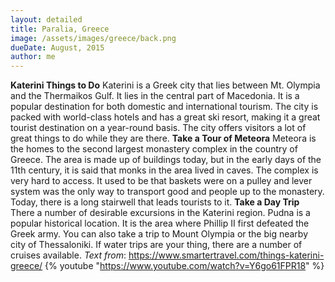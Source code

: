 ```yaml
---
layout: detailed
title: Paralia, Greece
image: /assets/images/greece/back.png
dueDate: August, 2015
author: me
---
```

**Katerini Things to Do**
Katerini is a Greek city that lies between Mt. Olympia and the Thermaikos Gulf. It lies in the central part of Macedonia. It is a popular destination for both domestic and international tourism. The city is packed with world-class hotels and has a great ski resort, making it a great tourist destination on a year-round basis. The city offers visitors a lot of great things to do while they are there.
**Take a Tour of Meteora** 
Meteora is the homes to the second largest monastery complex in the country of Greece. The area is made up of buildings today, but in the early days of the 11th century, it is said that monks in the area lived in caves. The complex is very hard to access. It used to be that baskets were on a pulley and lever system was the only way to transport good and people up to the monastery. Today, there is a long stairwell that leads tourists to it.
**Take a Day Trip**
There a number of desirable excursions in the Katerini region. Pudna is a popular historical location. It is the area where Phillip II first defeated the Greek army. You can also take a trip to Mount Olympia or the big nearby city of Thessaloniki. If water trips are your thing, there are a number of cruises available.
_Text from_: https://www.smartertravel.com/things-katerini-greece/
 {% youtube "https://www.youtube.com/watch?v=Y6go61FPR18" %}